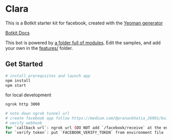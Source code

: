 # Clara

This is a Botkit starter kit for facebook, created with the [Yeoman generator](https://github.com/howdyai/botkit/tree/master/packages/generator-botkit#readme)

[Botkit Docs](https://botkit.ai/docs/v4)

This bot is powered by [a folder full of modules](https://botkit.ai/docs/v4/core.html#organize-your-bot-code).
Edit the samples, and add your own in the [features/](features/) folder.

## Get Started

```bash
# install prerequsites and launch app
npm install
npm start
```

for local development

```bash
ngrok http 3000

# note down ngrok tunnel url
# create facebook app follow https://medium.com/@pranavbhatia_26901/building-a-facebook-bot-using-botkit-ai-on-node-js-bd6146df401a
# verify webhook
for `callback url`: ngrok url (DO NOT add `/facebook/receive` at the end! it doesn\'t work)
for `verify token`: put `FACEBOOK_VERIFY_TOKEN` from environment file
```
